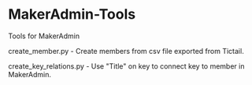# MakerAdmin-Tools
Tools for MakerAdmin

create\_member.py - Create members from csv file exported from Tictail.

create\_key\_relations.py - Use "Title" on key to connect key to member in MakerAdmin.
